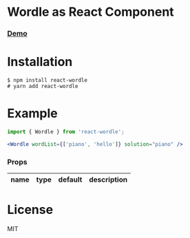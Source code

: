 # Wordle as React Component

### [Demo](https://haikelfazzani.github.io/react-wordle)

# Installation
```shell
$ npm install react-wordle
# yarn add react-wordle
```

# Example
```jsx
import { Wordle } from 'react-wordle';

<Wordle wordList={['piano', 'hello']} solution="piano" />
```

### Props
| name | type | default | description |
| --- | --- | --- | --- |

# License
MIT